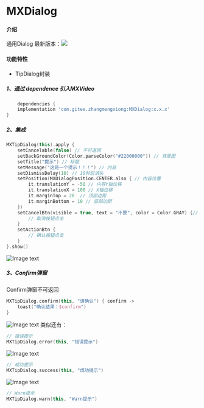 # MXDialog

#### 介绍

通用Dialog
最新版本：[![](https://jitpack.io/v/com.gitee.zhangmengxiong/MXDialog.svg)](https://jitpack.io/#com.gitee.zhangmengxiong/MXDialog)

#### 功能特性

- TipDialog封装

##### 1、通过 dependence 引入MXVideo

```groovy
    dependencies {
    implementation 'com.gitee.zhangmengxiong:MXDialog:x.x.x'
}
```

##### 2、集成

```kotlin
MXTipDialog(this).apply {
    setCancelable(false) // 不可返回
    setBackGroundColor(Color.parseColor("#22000000")) // 背景图
    setTitle("提示") // 标题
    setMessage("这是一个提示！！！") // 内容 
    setDismissDelay(10) // 10秒后消失
    setPosition(MXDialogPosition.CENTER.also { // 内容位置
        it.translationY = -50 // 内容Y轴位移
        it.translationX = 100 // X轴位移
        it.marginTop = 20  // 顶部边距
        it.marginBottom = 10 // 底部边距
    })
    setCancelBtn(visible = true, text = "不要", color = Color.GRAY) {// 取消按钮样式
        // 取消按钮点击
    }
    setActionBtn {
        // 确认按钮点击
    }
}.show()
```

![Image text](https://gitee.com/zhangmengxiong/MXDialog/raw/master/imgs/img_tip1.jpg)

##### 3、Confirm弹窗

Confirm弹窗不可返回

```kotlin
MXTipDialog.confirm(this, "请确认") { confirm ->
    toast("确认结果：$confirm")
}
``` 

![Image text](https://gitee.com/zhangmengxiong/MXDialog/raw/master/imgs/img_tip2.png)
类似还有：

```kotlin
// 错误提示
MXTipDialog.error(this, "错误提示")
``` 

![Image text](https://gitee.com/zhangmengxiong/MXDialog/raw/master/imgs/img_tip3.png)

```kotlin
// 成功提示
MXTipDialog.success(this, "成功提示")
``` 

![Image text](https://gitee.com/zhangmengxiong/MXDialog/raw/master/imgs/img_tip4.png)

```kotlin
// Warn提示
MXTipDialog.warn(this, "Warn提示")
```

